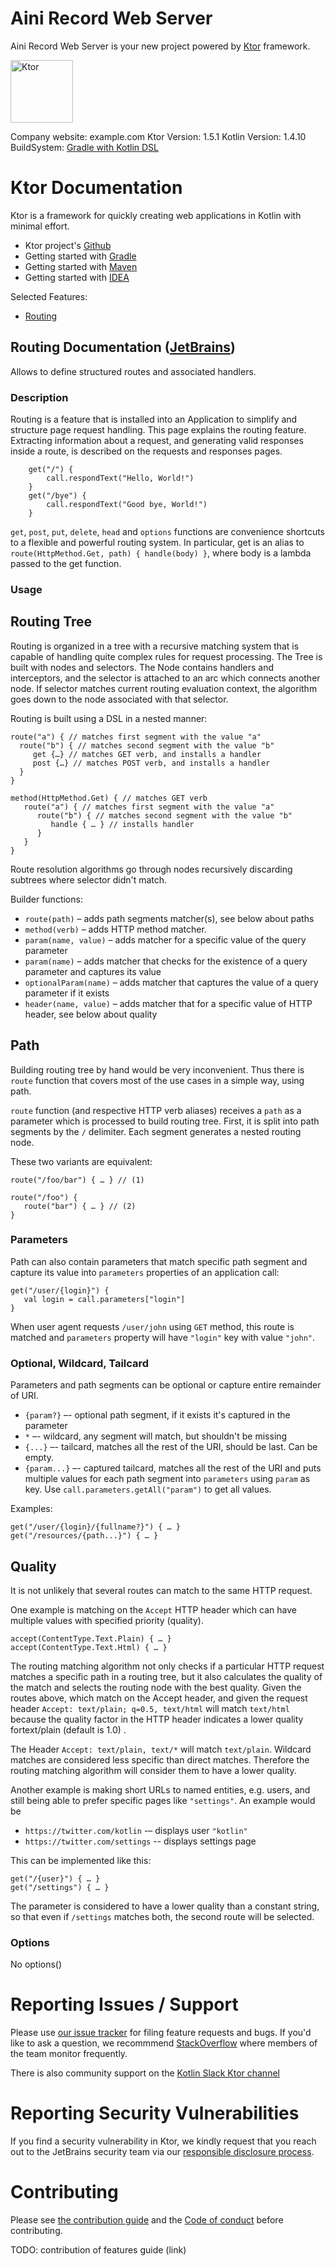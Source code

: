 # Aini Record Web Server

Aini Record Web Server is your new project powered by [Ktor](http://ktor.io) framework.

<img src="https://repository-images.githubusercontent.com/40136600/f3f5fd00-c59e-11e9-8284-cb297d193133" alt="Ktor" width="100" style="max-width:20%;">

Company website: example.com Ktor Version: 1.5.1 Kotlin Version: 1.4.10
BuildSystem: [Gradle with Kotlin DSL](https://docs.gradle.org/current/userguide/kotlin_dsl.html)

# Ktor Documentation

Ktor is a framework for quickly creating web applications in Kotlin with minimal effort.

* Ktor project's [Github](https://github.com/ktorio/ktor/blob/master/README.md)
* Getting started with [Gradle](http://ktor.io/quickstart/gradle.html)
* Getting started with [Maven](http://ktor.io/quickstart/maven.html)
* Getting started with [IDEA](http://ktor.io/quickstart/intellij-idea.html)

Selected Features:

* [Routing](#routing-documentation-jetbrainshttpswwwjetbrainscom)

## Routing Documentation ([JetBrains](https://www.jetbrains.com))

Allows to define structured routes and associated handlers.

### Description

Routing is a feature that is installed into an Application to simplify and structure page request handling. This page
explains the routing feature. Extracting information about a request, and generating valid responses inside a route, is
described on the requests and responses pages.

```application.install(Routing) {
    get("/") {
        call.respondText("Hello, World!")
    }
    get("/bye") {
        call.respondText("Good bye, World!")
    }

```

`get`, `post`, `put`, `delete`, `head` and `options` functions are convenience shortcuts to a flexible and powerful
routing system. In particular, get is an alias to `route(HttpMethod.Get, path) { handle(body) }`, where body is a lambda
passed to the get function.

### Usage

## Routing Tree

Routing is organized in a tree with a recursive matching system that is capable of handling quite complex rules for
request processing. The Tree is built with nodes and selectors. The Node contains handlers and interceptors, and the
selector is attached to an arc which connects another node. If selector matches current routing evaluation context, the
algorithm goes down to the node associated with that selector.

Routing is built using a DSL in a nested manner:

```
route("a") { // matches first segment with the value "a"
  route("b") { // matches second segment with the value "b"
     get {…} // matches GET verb, and installs a handler
     post {…} // matches POST verb, and installs a handler
  }
}
```

```
method(HttpMethod.Get) { // matches GET verb
   route("a") { // matches first segment with the value "a"
      route("b") { // matches second segment with the value "b"
         handle { … } // installs handler
      }
   }
}
```

Route resolution algorithms go through nodes recursively discarding subtrees where selector didn't match.

Builder functions:

* `route(path)` – adds path segments matcher(s), see below about paths
* `method(verb)` – adds HTTP method matcher.
* `param(name, value)` – adds matcher for a specific value of the query parameter
* `param(name)` – adds matcher that checks for the existence of a query parameter and captures its value
* `optionalParam(name)` – adds matcher that captures the value of a query parameter if it exists
* `header(name, value)` – adds matcher that for a specific value of HTTP header, see below about quality

## Path

Building routing tree by hand would be very inconvenient. Thus there is `route` function that covers most of the use
cases in a simple way, using path.

`route` function (and respective HTTP verb aliases) receives a `path` as a parameter which is processed to build routing
tree. First, it is split into path segments by the `/` delimiter. Each segment generates a nested routing node.

These two variants are equivalent:

```
route("/foo/bar") { … } // (1)

route("/foo") {
   route("bar") { … } // (2)
}
```

### Parameters

Path can also contain parameters that match specific path segment and capture its value into `parameters` properties of
an application call:

```
get("/user/{login}") {
   val login = call.parameters["login"]
}
```

When user agent requests `/user/john` using `GET` method, this route is matched and `parameters` property will
have `"login"` key with value `"john"`.

### Optional, Wildcard, Tailcard

Parameters and path segments can be optional or capture entire remainder of URI.

* `{param?}` –- optional path segment, if it exists it's captured in the parameter
* `*` –- wildcard, any segment will match, but shouldn't be missing
* `{...}` –- tailcard, matches all the rest of the URI, should be last. Can be empty.
* `{param...}` –- captured tailcard, matches all the rest of the URI and puts multiple values for each path segment
  into `parameters` using `param` as key. Use `call.parameters.getAll("param")` to get all values.

Examples:

```
get("/user/{login}/{fullname?}") { … }
get("/resources/{path...}") { … }
```

## Quality

It is not unlikely that several routes can match to the same HTTP request.

One example is matching on the `Accept` HTTP header which can have multiple values with specified priority (quality).

```
accept(ContentType.Text.Plain) { … }
accept(ContentType.Text.Html) { … }
```

The routing matching algorithm not only checks if a particular HTTP request matches a specific path in a routing tree,
but it also calculates the quality of the match and selects the routing node with the best quality. Given the routes
above, which match on the Accept header, and given the request header `Accept: text/plain; q=0.5, text/html` will
match `text/html` because the quality factor in the HTTP header indicates a lower quality fortext/plain (default is 1.0)
.

The Header `Accept: text/plain, text/*` will match `text/plain`. Wildcard matches are considered less specific than
direct matches. Therefore the routing matching algorithm will consider them to have a lower quality.

Another example is making short URLs to named entities, e.g. users, and still being able to prefer specific pages
like `"settings"`. An example would be

* `https://twitter.com/kotlin` -– displays user `"kotlin"`
* `https://twitter.com/settings` -- displays settings page

This can be implemented like this:

```
get("/{user}") { … }
get("/settings") { … }
```

The parameter is considered to have a lower quality than a constant string, so that even if `/settings` matches both,
the second route will be selected.

### Options

No options()

# Reporting Issues / Support

Please use [our issue tracker](https://youtrack.jetbrains.com/issues/KTOR) for filing feature requests and bugs. If
you'd like to ask a question, we recommmend [StackOverflow](https://stackoverflow.com/questions/tagged/ktor) where
members of the team monitor frequently.

There is also community support on the [Kotlin Slack Ktor channel](https://app.slack.com/client/T09229ZC6/C0A974TJ9)

# Reporting Security Vulnerabilities

If you find a security vulnerability in Ktor, we kindly request that you reach out to the JetBrains security team via
our [responsible disclosure process](https://www.jetbrains.com/legal/terms/responsible-disclosure.html).

# Contributing

Please see [the contribution guide](CONTRIBUTING.md) and the [Code of conduct](CODE_OF_CONDUCT.md) before contributing.

TODO: contribution of features guide (link)